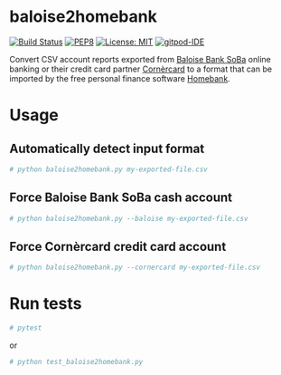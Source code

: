 # baloise2homebank

[![Build Status](https://travis-ci.com/christiansiegel/baloise2homebank.svg?branch=master)](https://travis-ci.com/christiansiegel/baloise2homebank)
[![PEP8](https://img.shields.io/badge/code%20style-pep8-green.svg)](https://www.python.org/dev/peps/pep-0008/)
[![License: MIT](https://img.shields.io/badge/License-MIT-yellow.svg)](LICENSE.md)
[![gitpod-IDE](https://img.shields.io/badge/open--IDE-as--gitpod-blue.svg?style=flat&label=openIDE)](https://gitpod.io#https://github.com/christiansiegel/baloise2homebank)

Convert CSV account reports exported from [Baloise Bank SoBa](http://www.baloise.ch/) online banking or their credit card partner [Cornèrcard](https://www.cornercard.ch/) to a format that can be imported by the free personal finance software [Homebank](http://homebank.free.fr/).

# Usage

## Automatically detect input format

```bash
# python baloise2homebank.py my-exported-file.csv
```

## Force Baloise Bank SoBa cash account

```bash
# python baloise2homebank.py --baloise my-exported-file.csv
```

## Force Cornèrcard credit card account

```bash
# python baloise2homebank.py --cornercard my-exported-file.csv
```

# Run tests

```bash
# pytest
```
or
```bash
# python test_baloise2homebank.py
```
